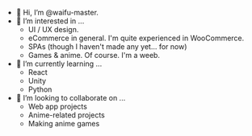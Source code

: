 - 👋 Hi, I’m @waifu-master.
- 👀 I’m interested in ...
  - UI / UX design.
  - eCommerce in general. I'm quite experienced in WooCommerce.
  - SPAs (though I haven't made any yet... for now)
  - Games & anime. Of course. I'm a weeb.
- 🌱 I’m currently learning ...
  - React
  - Unity
  - Python
- 💞️ I’m looking to collaborate on ...
  - Web app projects
  - Anime-related projects
  - Making anime games

<!---
waifu-master/waifu-master is a ✨ special ✨ repository because its `README.md` (this file) appears on your GitHub profile.
You can click the Preview link to take a look at your changes.
--->
